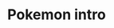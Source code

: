 ---
title: Pokemon intro
publishDate: 2019-12-01 00:00:00
img: /assets/pokemon-intro.png
img_alt: A mini Pikachu figure on a person's shoulder.
description: |
  A student project required to make an existing show intro using your own unique style, made with Premiere Pro.
tags:
  - Video editing
  - Premiere Pro
  - Creative
video_link: https://drive.google.com/file/d/1udQpHMaaCGFbhRCzvXd57JBTLwEymqNz/preview
---